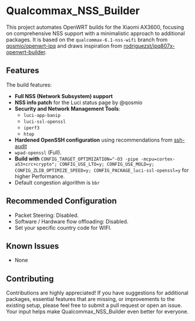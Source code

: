 # Qualcommax_NSS_Builder

This project automates OpenWRT builds for the Xiaomi AX3600, focusing on comprehensive NSS support with a minimalistic approach to additional packages. It is based on the `qualcommax-6.1-nss-wifi` branch from [qosmio/openwrt-ipq](https://github.com/qosmio/openwrt-ipq/tree/qualcommax-6.1-nss-wifi) and draws inspiration from [rodriguezst/ipq807x-openwrt-builder](https://github.com/rodriguezst/ipq807x-openwrt-builder).

## Features

The build features:

- **Full NSS (Network Subsystem) support**
- **NSS info patch** for the Luci status page by @qosmio
- **Security and Network Management Tools**:
  - `luci-app-banip`
  - `luci-ssl-openssl`
  - `iperf3`
  - `htop`
- **Hardened OpenSSH configuration** using recommendations from [ssh-audit](https://github.com/jtesta/ssh-audit)
- `wpad-openssl` (Full).
- **Build with** `CONFIG_TARGET_OPTIMIZATION="-O3 -pipe -mcpu=cortex-a53+crc+crypto"; CONFIG_USE_LTO=y; CONFIG_USE_MOLD=y; CONFIG_ZLIB_OPTIMIZE_SPEED=y; CONFIG_PACKAGE_luci-ssl-openssl=y` for higher Performance.
- Default congestion algorithm is `bbr`

## Recommended Configuration

- Packet Steering: Disabled.
- Software / Hardware flow offloading: Disabled.
- Set your specific country code for WIFI.

## Known Issues

- None

## Contributing

Contributions are highly appreciated! If you have suggestions for additional packages, essential features that are missing, or improvements to the existing setup, please feel free to submit a pull request or open an issue. Your input helps make Qualcommax_NSS_Builder even better for everyone.

